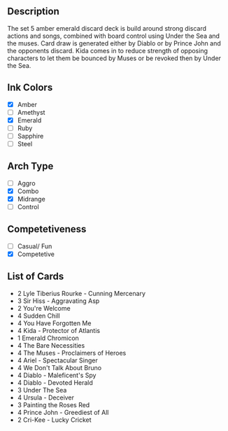 ## Description

The set 5 amber emerald discard deck is build around strong discard actions and songs, combined with board control using Under the Sea and the muses. Card draw is generated either by Diablo or by Prince John and the opponents discard. Kida comes in to reduce strength of opposing characters to let them be bounced by Muses or be revoked then by Under the Sea.

## Ink Colors

- [x] Amber
- [ ] Amethyst
- [x] Emerald
- [ ] Ruby
- [ ] Sapphire
- [ ] Steel

## Arch Type

- [ ] Aggro
- [x] Combo
- [x] Midrange
- [ ] Control

## Competetiveness

- [ ] Casual/ Fun
- [x] Competetive

## List of Cards

- 2 Lyle Tiberius Rourke - Cunning Mercenary
- 3 Sir Hiss - Aggravating Asp
- 2 You're Welcome
- 4 Sudden Chill
- 4 You Have Forgotten Me
- 4 Kida - Protector of Atlantis
- 1 Emerald Chromicon
- 4 The Bare Necessities
- 4 The Muses - Proclaimers of Heroes
- 4 Ariel - Spectacular Singer
- 4 We Don't Talk About Bruno
- 4 Diablo - Maleficent's Spy
- 4 Diablo - Devoted Herald
- 3 Under The Sea
- 4 Ursula - Deceiver
- 3 Painting the Roses Red
- 4 Prince John - Greediest of All
- 2 Cri-Kee - Lucky Cricket
